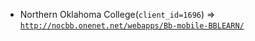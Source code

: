  - Northern Oklahoma College(`client_id=1696`) => [`http://nocbb.onenet.net/webapps/Bb-mobile-BBLEARN/`](http://nocbb.onenet.net/webapps/Bb-mobile-BBLEARN/)

